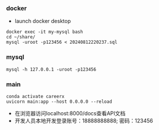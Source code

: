 ### docker
+ launch docker desktop
```
docker exec -it my-mysql bash
cd ~/share/
mysql -uroot -p123456 < 20240812220237.sql
```

### mysql
```
mysql -h 127.0.0.1 -uroot -p123456
```

### main
```
conda activate careerx
uvicorn main:app --host 0.0.0.0 --reload
```
- 在浏览器访问localhost:8000/docs查看API文档
- 开发人员本地开发登录账号：18888888888; 密码：123456

